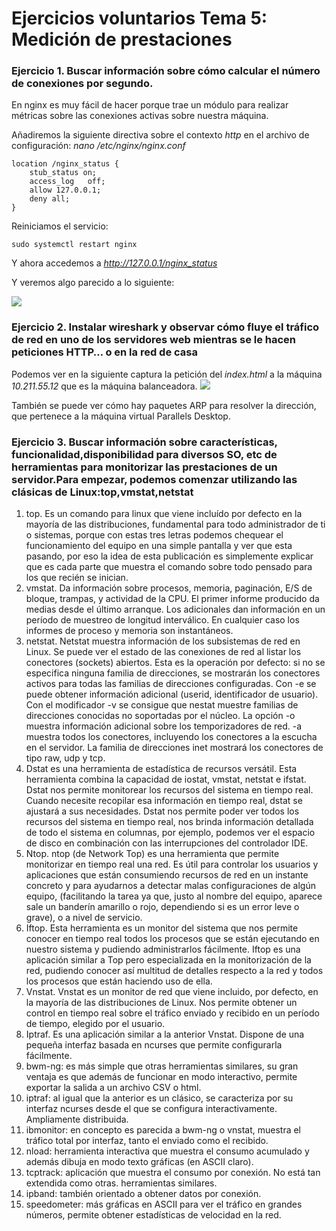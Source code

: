# Ejercicios voluntarios Tema 5: Medición de prestaciones

### Ejercicio 1. Buscar información sobre cómo calcular el número de conexiones por segundo.


En nginx es muy fácil de hacer porque trae un módulo para realizar métricas sobre las conexiones activas sobre nuestra máquina.

Añadiremos la siguiente directiva sobre el contexto *http* en el archivo de configuración: *nano /etc/nginx/nginx.conf*

```
location /nginx_status {
	stub_status on;
	access_log   off;
	allow 127.0.0.1;
	deny all;
}
```

Reiniciamos el servicio:

```
sudo systemctl restart nginx
```

Y ahora accedemos a *http://127.0.0.1/nginx_status*

Y veremos algo parecido a lo siguiente:

![](images/t5/nginx_status.png)


### Ejercicio 2. Instalar wireshark y observar cómo fluye el tráfico de red en uno de los servidores web mientras se le hacen peticiones HTTP… o en la red de casa


Podemos ver en la siguiente captura la petición del *index.html* a la máquina *10.211.55.12* que es la máquina balanceadora.
![](images/t5/wireshark.png)

También se puede ver cómo hay paquetes ARP para resolver la dirección, que pertenece a la máquina virtual Parallels Desktop.



### Ejercicio 3. Buscar información sobre características, funcionalidad,disponibilidad para diversos SO, etc de herramientas para monitorizar las prestaciones de un servidor.Para empezar, podemos comenzar utilizando las clásicas de Linux:top,vmstat,netstat

1. top. Es un comando para linux que viene incluído por defecto en la mayoría de las distribuciones, fundamental para todo administrador de ti o sistemas, porque con estas tres letras podemos chequear el funcionamiento del equipo en una simple pantalla y ver que esta pasando, por eso la idea de esta publicación es simplemente explicar que es cada parte que muestra el comando sobre todo pensado para los que recién se inician.
2. vmstat. Da  información  sobre  procesos,  memoria,  paginación, E/S de bloque, trampas, y actividad de la CPU. El primer informe producido da medias  desde  el  último  arranque. Los  adicionales  dan información  en  un  período  de  muestreo  de  longitud interválico. En cualquier caso los informes de proceso y memoria son instantáneos.
3. netstat. Netstat muestra información de los subsistemas de red en Linux. Se  puede  ver  el  estado  de  las  conexiones  de red al listar los conectores (sockets) abiertos. Esta es la operación por  defecto:  si  no  se  especifica  ninguna  familia  de direcciones,  se  mostrarán  los conectores activos para todas las familias de direcciones configuradas. Con -e se puede obtener  información  adicional  (userid,  identificador  de usuario).  Con  el  modificador  -v se consigue que nestat muestre familias de direcciones conocidas no soportadas por el núcleo. La opción -o muestra  información  adicional  sobre los  temporizadores  de red.  -a muestra todos los conectores, incluyendo los conectores a la escucha en el servidor. La familia de direcciones inet mostrará los conectores de  tipo raw, udp y tcp.
4. Dstat es una herramienta de estadística de recursos versátil. Esta herramienta combina la capacidad de iostat, vmstat, netstat e ifstat. Dstat nos permite monitorear los recursos del sistema en tiempo real. Cuando necesite recopilar esa información en tiempo real, dstat se ajustará a sus necesidades. Dstat nos permite poder ver todos los recursos del sistema en tiempo real, nos brinda información detallada de todo el sistema en columnas, por ejemplo, podemos ver el espacio de disco en combinación con las interrupciones del controlador IDE.
5. Ntop. ntop (de Network Top) es una herramienta que permite monitorizar en tiempo real una red. Es útil para controlar los usuarios y aplicaciones que están consumiendo recursos de red en un instante concreto y para ayudarnos a detectar malas configuraciones de algún equipo, (facilitando la tarea ya que, justo al nombre del equipo, aparece sale un banderín amarillo o rojo, dependiendo si es un error leve o grave), o a nivel de servicio. 
6. Iftop. Esta herramienta es un monitor del sistema que nos permite conocer en tiempo real todos los procesos que se están ejecutando en nuestro sistema y pudiendo administrarlos fácilmente. Iftop es una aplicación similar a Top pero especializada en la monitorización de la red, pudiendo conocer así multitud de detalles respecto a la red y todos los procesos que están haciendo uso de ella.
7. Vnstat. Vnstat es un monitor de red que viene incluido, por defecto, en la mayoría de las distribuciones de Linux. Nos permite obtener un control en tiempo real sobre el tráfico enviado y recibido en un período de tiempo, elegido por el usuario.
8. Iptraf. Es una aplicación similar a la anterior Vnstat. Dispone de una pequeña interfaz basada en ncurses que permite configurarla fácilmente.
9. bwm-ng: es más simple que otras herramientas similares, su gran ventaja es que además de funcionar en modo interactivo, permite exportar la salida a un archivo CSV o html.
10. iptraf: al igual que la anterior es un clásico, se caracteriza por su interfaz ncurses desde el que se configura interactivamente. Ampliamente distribuida.
11. ibmonitor: en concepto es parecida a bwm-ng o vnstat, muestra el tráfico total por interfaz, tanto el enviado como el recibido.
12. nload: herramienta interactiva que muestra el consumo acumulado y además dibuja en modo texto gráficas (en ASCII claro).
13. tcptrack: aplicación que muestra el consumo por conexión. No está tan extendida como otras. herramientas similares.
14. ipband: también orientado a obtener datos por conexión. 
15. speedometer: más gráficas en ASCII para ver el tráfico en grandes números, permite obtener estadísticas de velocidad en la red.
